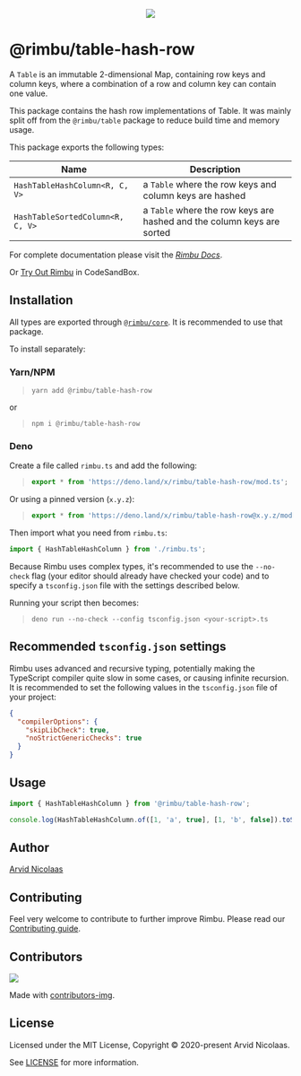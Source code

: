 <p align="center">
    <img src="https://github.com/rimbu-org/rimbu/raw/main/assets/rimbu_logo.svg" />
</p>

# @rimbu/table-hash-row

A `Table` is an immutable 2-dimensional Map, containing row keys and column keys, where a combination of a row and column key can contain one value.

This package contains the hash row implementations of Table. It was mainly split off from the `@rimbu/table` package to reduce build time and memory usage.

This package exports the following types:

| Name                             | Description                                                            |
| -------------------------------- | ---------------------------------------------------------------------- |
| `HashTableHashColumn<R, C, V>`   | a `Table` where the row keys and column keys are hashed                |
| `HashTableSortedColumn<R, C, V>` | a `Table` where the row keys are hashed and the column keys are sorted |

For complete documentation please visit the _[Rimbu Docs](http://rimbu.org)_.

Or [Try Out Rimbu](https://codesandbox.io/s/github/vitoke/rimbu-sandbox/tree/main?previewwindow=console&view=split&editorsize=65&moduleview=1&module=/src/index.ts) in CodeSandBox.

## Installation

All types are exported through [`@rimbu/core`](../core). It is recommended to use that package.

To install separately:

### Yarn/NPM

> `yarn add @rimbu/table-hash-row`

or

> `npm i @rimbu/table-hash-row`

### Deno

Create a file called `rimbu.ts` and add the following:

> ```ts
> export * from 'https://deno.land/x/rimbu/table-hash-row/mod.ts';
> ```

Or using a pinned version (`x.y.z`):

> ```ts
> export * from 'https://deno.land/x/rimbu/table-hash-row@x.y.z/mod.ts';
> ```

Then import what you need from `rimbu.ts`:

```ts
import { HashTableHashColumn } from './rimbu.ts';
```

Because Rimbu uses complex types, it's recommended to use the `--no-check` flag (your editor should already have checked your code) and to specify a `tsconfig.json` file with the settings described below.

Running your script then becomes:

> `deno run --no-check --config tsconfig.json <your-script>.ts`

## Recommended `tsconfig.json` settings

Rimbu uses advanced and recursive typing, potentially making the TypeScript compiler quite slow in some cases, or causing infinite recursion. It is recommended to set the following values in the `tsconfig.json` file of your project:

```json
{
  "compilerOptions": {
    "skipLibCheck": true,
    "noStrictGenericChecks": true
  }
}
```

## Usage

```ts
import { HashTableHashColumn } from '@rimbu/table-hash-row';

console.log(HashTableHashColumn.of([1, 'a', true], [1, 'b', false]).toString());
```

## Author

[Arvid Nicolaas](https://github.com/vitoke)

## Contributing

Feel very welcome to contribute to further improve Rimbu. Please read our [Contributing guide](../../CONTRIBUTING.md).

## Contributors

<img src = "https://contrib.rocks/image?repo=vitoke/iternal"/>

Made with [contributors-img](https://contrib.rocks).

## License

Licensed under the MIT License, Copyright © 2020-present Arvid Nicolaas.

See [LICENSE](./LICENSE) for more information.
